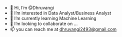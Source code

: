 - 👋 Hi, I’m @Dhruvangi
- 👀 I’m interested in Data Analyst/Business Analyst
- 🌱 I’m currently learning Machine Learning
- 💞️ I’m looking to collaborate on ...
- 📫 you can reach me at dhruvangi2493@gmail.com

<!---
Dhruvangi/Dhruvangi is a ✨ special ✨ repository because its `README.md` (this file) appears on your GitHub profile.
You can click the Preview link to take a look at your changes.
--->
